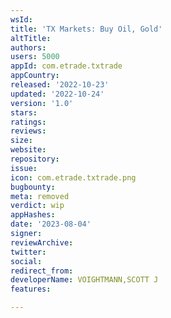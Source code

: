 ```yaml
---
wsId: 
title: 'TX Markets: Buy Oil, Gold'
altTitle: 
authors: 
users: 5000
appId: com.etrade.txtrade
appCountry: 
released: '2022-10-23'
updated: '2022-10-24'
version: '1.0'
stars: 
ratings: 
reviews: 
size: 
website: 
repository: 
issue: 
icon: com.etrade.txtrade.png
bugbounty: 
meta: removed
verdict: wip
appHashes: 
date: '2023-08-04'
signer: 
reviewArchive: 
twitter: 
social: 
redirect_from: 
developerName: VOIGHTMANN,SCOTT J
features: 

---
```


